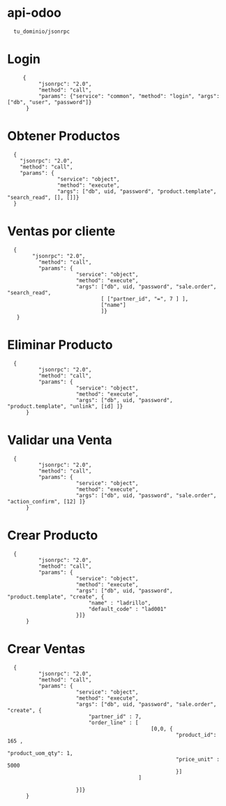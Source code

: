 # api-odoo
      tu_dominio/jsonrpc
# Login
         {
              "jsonrpc": "2.0",
              "method": "call",
              "params": {"service": "common", "method": "login", "args": ["db", "user", "password"]}
          }
# Obtener Productos
      {
        "jsonrpc": "2.0",
        "method": "call",
        "params": {
                    "service": "object", 
                    "method": "execute", 
                    "args": ["db", uid, "password", "product.template", "search_read", [], []]}
      }
# Ventas por cliente
      {
            "jsonrpc": "2.0",
              "method": "call",
              "params": {
                          "service": "object", 
                          "method": "execute", 
                          "args": ["db", uid, "password", "sale.order", "search_read", 
                                  [ ["partner_id", "=", 7 ] ], 
                                  ["name"]
                                  ]}
       }
# Eliminar Producto
      {
              "jsonrpc": "2.0",
              "method": "call",
              "params": {
                          "service": "object", 
                          "method": "execute", 
                          "args": ["db", uid, "password", "product.template", "unlink", [id] ]}
          }

# Validar una Venta
      {
              "jsonrpc": "2.0",
              "method": "call",
              "params": {
                          "service": "object", 
                          "method": "execute", 
                          "args": ["db", uid, "password", "sale.order", "action_confirm", [12] ]}
          }
# Crear Producto
      {
              "jsonrpc": "2.0",
              "method": "call",
              "params": {
                          "service": "object", 
                          "method": "execute", 
                          "args": ["db", uid, "password", "product.template", "create", {
                              "name" : "ladrillo",
                              "default_code" : "lad001"
                          }]}
          }
# Crear Ventas
      {
              "jsonrpc": "2.0",
              "method": "call",
              "params": {
                          "service": "object", 
                          "method": "execute", 
                          "args": ["db", uid, "password", "sale.order", "create", {
                              "partner_id" : 7,
                              "order_line" : [ 
                                                  [0,0, { 
                                                          "product_id": 165 , 
                                                          "product_uom_qty": 1,
                                                          "price_unit" : 5000
                                                          }] 
                                              ]
                              
                          }]}
          }
